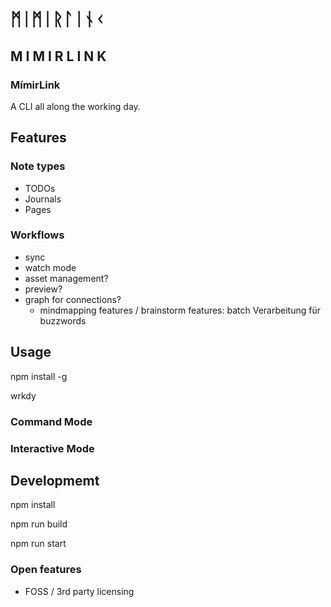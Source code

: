 # ᛗᛁᛗᛁᚱᛚᛁᚾᚲ
## M I M I R L I N K

### MímirLink
A CLI all along the working day.

## Features

### Note types
- TODOs
- Journals
- Pages

### Workflows
- sync
- watch mode
- asset management?
- preview?
- graph for connections?
    - mindmapping features / brainstorm features: batch Verarbeitung für buzzwords
    

## Usage

npm install -g

wrkdy

### Command Mode

### Interactive Mode

## Developmemt

npm install

npm run build

npm run start

### Open features

- FOSS / 3rd party licensing



